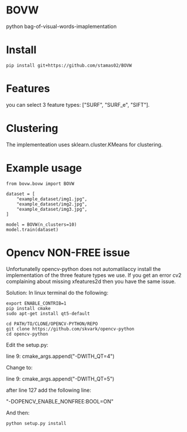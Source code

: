 # BOVW
python bag-of-visual-words-imaplementation

# Install
```
pip install git+https://github.com/stamas02/BOVW
```

# Features
you can select 3 feature types: ["SURF", "SURF_e", "SIFT"].

# Clustering
The implementeation uses sklearn.cluster.KMeans for clustering.

# Example usage
```
from bovw.bovw import BOVW

dataset = [
    "example_dataset/img1.jpg",
    "example_dataset/img2.jpg",
    "example_dataset/img3.jpg",
]

model = BOVW(n_clusters=10)
model.train(dataset)
```

# Opencv NON-FREE issue
Unfortunatelly opencv-python does not automatilaccy install the implementation of the three feature types we use. If you get an error cv2 complaining about missing xfeatures2d then you have the same issue.

Solution:
In linux terminal do the following:
```
export ENABLE_CONTRIB=1
pip install cmake
sudo apt-get install qt5-default

cd PATH/TO/CLONE/OPENCV-PYTHON/REPO
git clone https://github.com/skvark/opencv-python
cd opencv-python
```

Edit the setup.py:

line 9: cmake_args.append("-DWITH_QT=4")

Change to:

line 9: cmake_args.append("-DWITH_QT=5")

after line 127 add the following line:

"-DOPENCV_ENABLE_NONFREE:BOOL=ON"

And then:
```
python setup.py install
```
